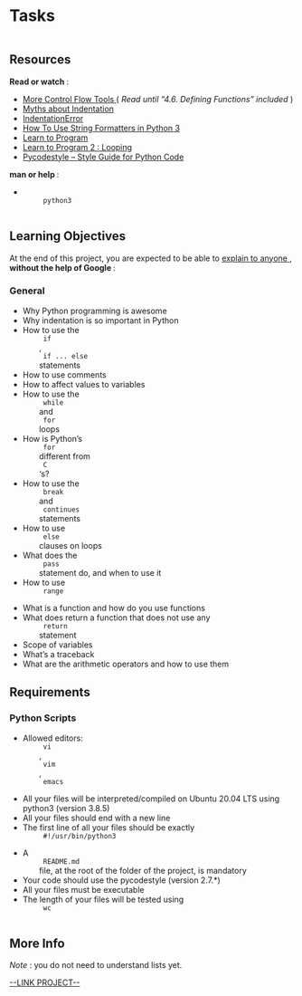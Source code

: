 # Tasks

<html>
<div class="panel panel-default" id="project-description">
 <div class="panel-body">
  <p>
   <img alt="" loading="lazy" src="https://s3.amazonaws.com/intranet-projects-files/holbertonschool-higher-level_programming+/233/code.png" style=""/>
  </p>
  <h2>
   Resources
  </h2>
  <p>
   <strong>
    Read or watch
   </strong>
   :
  </p>
  <ul>
   <li>
    <a href="https://docs.python.org/3/tutorial/controlflow.html" target="_blank" title="More Control Flow Tools">
     More Control Flow Tools
    </a>
    (
    <em>
     Read until “4.6. Defining Functions” included
    </em>
    )
   </li>
   <li>
    <a href="https://files.meetup.com/1544869/Python%20Indentation%20Myths.pdf" target="_blank" title="Myths about Indentation">
     Myths about Indentation
    </a>
   </li>
   <li>
    <a href="https://www.youtube.com/watch?v=1QXOd2ZQs-Q" target="_blank" title="IndentationError">
     IndentationError
    </a>
   </li>
   <li>
    <a href="https://www.digitalocean.com/community/tutorials/how-to-use-string-formatters-in-python-3" target="_blank" title="How To Use String Formatters in Python 3">
     How To Use String Formatters in Python 3
    </a>
   </li>
   <li>
    <a href="https://www.youtube.com/playlist?list=PLGLfVvz_LVvTn3cK5e6LjhgGiSeVlIRwt" target="_blank" title="Learn to Program">
     Learn to Program
    </a>
   </li>
   <li>
    <a href="https://www.youtube.com/playlist?list=PLGLfVvz_LVvTn3cK5e6LjhgGiSeVlIRwt" target="_blank" title="Learn to Program 2 : Looping">
     Learn to Program 2 : Looping
    </a>
   </li>
   <li>
    <a href="https://pypi.org/project/pycodestyle/" target="_blank" title="Pycodestyle -- Style Guide for Python Code">
     Pycodestyle – Style Guide for Python Code
    </a>
   </li>
  </ul>
  <p>
   <strong>
    man or help
   </strong>
   :
  </p>
  <ul>
   <li>
    <code>
     python3
    </code>
   </li>
  </ul>
  <h2>
   Learning Objectives
  </h2>
  <p>
   At the end of this project, you are expected to be able to
   <a href="https://fs.blog/feynman-learning-technique/" target="_blank" title="explain to anyone">
    explain to anyone
   </a>
   ,
   <strong>
    without the help of Google
   </strong>
   :
  </p>
  <h3>
   General
  </h3>
  <ul>
   <li>
    Why Python programming is awesome
   </li>
   <li>
    Why indentation is so important in Python
   </li>
   <li>
    How to use the
    <code>
     if
    </code>
    ,
    <code>
     if ... else
    </code>
    statements
   </li>
   <li>
    How to use comments
   </li>
   <li>
    How to affect values to variables
   </li>
   <li>
    How to use the
    <code>
     while
    </code>
    and
    <code>
     for
    </code>
    loops
   </li>
   <li>
    How is Python’s
    <code>
     for
    </code>
    different from
    <code>
     C
    </code>
    ‘s?
   </li>
   <li>
    How to use the
    <code>
     break
    </code>
    and
    <code>
     continues
    </code>
    statements
   </li>
   <li>
    How to use
    <code>
     else
    </code>
    clauses on loops
   </li>
   <li>
    What does the
    <code>
     pass
    </code>
    statement do, and when to use it
   </li>
   <li>
    How to use
    <code>
     range
    </code>
   </li>
   <li>
    What is a function and how do you use functions
   </li>
   <li>
    What does return a function that does not use any
    <code>
     return
    </code>
    statement
   </li>
   <li>
    Scope of variables
   </li>
   <li>
    What’s a traceback
   </li>
   <li>
    What are the arithmetic operators and how to use them
   </li>
  </ul>
  <h2>
   Requirements
  </h2>
  <h3>
   Python Scripts
  </h3>
  <ul>
   <li>
    Allowed editors:
    <code>
     vi
    </code>
    ,
    <code>
     vim
    </code>
    ,
    <code>
     emacs
    </code>
   </li>
   <li>
    All your files will be interpreted/compiled on Ubuntu 20.04 LTS using python3 (version 3.8.5)
   </li>
   <li>
    All your files should end with a new line
   </li>
   <li>
    The first line of all your files should be exactly
    <code>
     #!/usr/bin/python3
    </code>
   </li>
   <li>
    A
    <code>
     README.md
    </code>
    file, at the root of the folder of the project, is mandatory
   </li>
   <li>
    Your code should use the pycodestyle (version 2.7.*)
   </li>
   <li>
    All your files must be executable
   </li>
   <li>
    The length of your files will be tested using
    <code>
     wc
    </code>
   </li>
  </ul>
  <h2>
   More Info
  </h2>
  <p>
   <em>
    Note
   </em>
   : you do not need to understand lists yet.
  </p>
 </div>
</div>

[--LINK PROJECT--](https://intranet.hbtn.io/projects/2172)
</html>